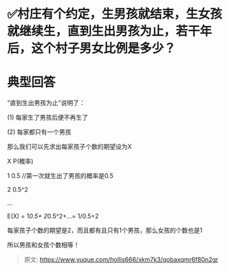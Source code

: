 # ✅村庄有个约定，生男孩就结束，生女孩就继续生，直到生出男孩为止，若干年后，这个村子男女比例是多少？



# 典型回答  

"直到生出男孩为止"说明了：

 (1) 每家生了男孩后便不再生了 

 (2) 每家都只有一个男孩 



 那么我们可以先求出每家孩子个数的期望设为X 

 X       P(概率) 

 1        0.5 //第一次就生出了男孩的概率是0.5 

 2        0.5^2 

 ... 

 E(X) = 1*0.5+ 2*0.5^2+...= 1/0.5=2



每家孩子个数的期望是2，而且都有且只有1个男孩，那么女孩的个数也是1



所以男孩和女孩个数相等！



> 原文: <https://www.yuque.com/hollis666/xkm7k3/qobaxqmr6f80n2gr>